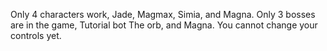 Only 4 characters work, Jade, Magmax, Simia, and Magna. Only 3 bosses are in the game, Tutorial bot The orb, and Magna. You cannot change your controls yet.
